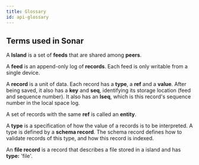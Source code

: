 ```yaml
---
title: Glossary
id: api-glossary
---
```


## Terms used in Sonar

A **Island** is a set of **feeds** that are shared among **peers**.

A **feed** is an append-only log of **records**. Each feed is only writable from a single device.

A **record** is a unit of data. Each record has a **type**, a **ref** and a **value**. After being saved, it also has a **key** and **seq**, identifying its storage location (feed and sequence number). It also has an **lseq**, which is this record's sequence number in the local space log.

A set of records with the same **ref** is called an **entity**.

A **type** is a specification of how the value of a records is to be interpreted. A type is defined by a **schema record**. The schema record defines how to validate records of this type, and how this record is indexed.

An **file record** is a record that describes a file stored in a island and has **type:** 'file'.
